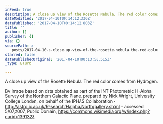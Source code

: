 ```yaml
---
inFeed: true
description: A close up view of the Rosette Nebula. The red color comes from Hydrogen.
dateModified: '2017-04-10T00:14:12.336Z'
datePublished: '2017-04-10T00:14:12.803Z'
title: ''
author: []
publisher: {}
via: {}
sourcePath: >-
  _posts/2017-04-10-a-close-up-view-of-the-rosette-nebula-the-red-color-comes-f.md
starred: false
datePublishedOriginal: '2017-04-10T00:13:50.515Z'
_type: Blurb

---
```

A close up view of the Rosette Nebula. The red color comes from Hydrogen.

By Image based on data obtained as part of the INT Photometric H-Alpha Survey of the Northern Galactic Plane, prepared by Nick Wright, University College London, on behalf of the IPHAS Collaboration - http://astro.ic.ac.uk/Research/Halpha/North/gallery.shtml - accessed 5/07,2007, Public Domain, https://commons.wikimedia.org/w/index.php?curid=1391328